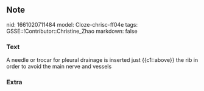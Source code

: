 ## Note
nid: 1661020711484
model: Cloze-chrisc-ff04e
tags: GSSE::!Contributor::Christine_Zhao
markdown: false

### Text
<div>
  <div>
    <div>
      <div>
        A needle or trocar for pleural drainage is inserted just
        {{c1::above}} the rib in order to avoid the main nerve and
        vessels
      </div>
    </div>
  </div>
</div>

### Extra

